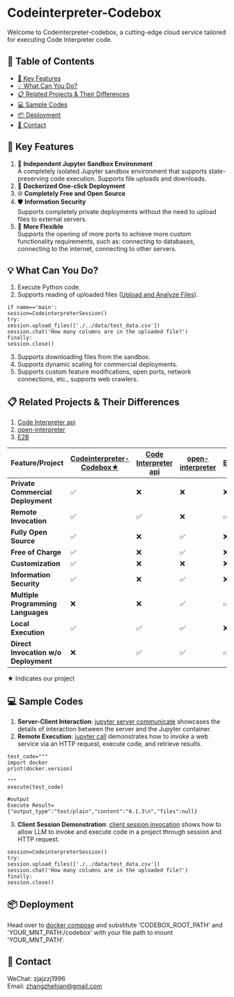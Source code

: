# Codeinterpreter-Codebox

Welcome to Codeinterpreter-codebox, a cutting-edge cloud service tailored for executing Code Interpreter code.

## 📜 Table of Contents
- [🎯 Key Features](#-key-features)
- [💡 What Can You Do?](#-what-can-you-do)
- [📋 Related Projects & Their Differences](#-related-projects--their-differences)
- [💻 Sample Codes](#-sample-codes)
- [📦 Deployment](#-deployment)
- [📧 Contact](#-contact)

## 🎯 Key Features

1. 🐍 **Independent Jupyter Sandbox Environment**  
A completely isolated Jupyter sandbox environment that supports state-preserving code execution. Supports file uploads and downloads.
2. 🐳 **Dockerized One-click Deployment**  
3. 🌐 **Completely Free and Open Source**  
4. 🛡️ **Information Security**  
Supports completely private deployments without the need to upload files to external servers.
5. 🚀 **More Flexible**  
Supports the opening of more ports to achieve more custom functionality requirements, such as: connecting to databases, connecting to the internet, connecting to other servers.

## 💡 What Can You Do?
1. Execute Python code.
2. Supports reading of uploaded files ([Upload and Analyze Files](./examples/client/codeinterpreter_session.py)).  
```
if name=='main':
session=CodeinterpreterSession()
try:
session.upload_files(['./../data/test_data.csv'])
session.chat('How many columns are in the uploaded file?')
finally:
session.close()
```
3. Supports downloading files from the sandbox.
4. Supports dynamic scaling for commercial deployments.
5. Supports custom feature modifications, open ports, network connections, etc., supports web crawlers.

## 📋 Related Projects & Their Differences
1. [Code Interpreter api](https://github.com/shroominic/codeinterpreter-api)
2. [open-interpreter](https://github.com/KillianLucas/open-interpreter) 
3. [E2B](https://github.com/e2b-dev/e2b) 

| Feature/Project | [Codeinterpreter-Codebox★](https://github.com/zhangzhejian/codeinterpreter-codebox) | [Code Interpreter api](https://github.com/shroominic/codeinterpreter-api) | [open-interpreter](https://github.com/KillianLucas/open-interpreter) | [E2B](https://github.com/e2b-dev/e2b) |
|---|---|---|---|---|
| **Private Commercial Deployment** | ✅ | ❌ | ❌| ❌ |
| **Remote Invocation** | ✅ |✅ | ❌ | ✅ |
| **Fully Open Source** | ✅ | ❌ | ✅ | ❌ |
| **Free of Charge** | ✅ | ❌ | ✅ | ❌ |
| **Customization** | ✅ | ❌ | ❌| ❌ |
| **Information Security** | ✅ | ❌ | ✅ | ❌ |
| **Multiple Programming Languages** | ❌ | ❌ | ✅ | ✅ |
| **Local Execution** | ✅ | ✅ | ✅ | ❌ |
| **Direct Invocation w/o Deployment** | ❌ | ✅ | ✅ | ✅ |

★ Indicates our project

## 💻 Sample Codes
1. **Server-Client Interaction**: [jupyter server communicate](./examples/jupyter/jupyter_api_test.ipynb) showcases the details of interaction between the server and the Jupyter container.
2. **Remote Execution**: [jupyter call](./examples/jupyter/execute_dynamic_code.ipynb) demonstrates how to invoke a web service via an HTTP request, execute code, and retrieve results. 
```
test_code="""
import docker
print(docker.version)

"""
execute(test_code)

#output
Execute Result= {"output_type":"text/plain","content":"6.1.3\n","files":null}
```
3. **Client Session Demonstration**: [client session invocation](./examples/client/codeinterpreter_session.py) shows how to allow LLM to invoke and execute code in a project through session and HTTP request.
```
session=CodeinterpreterSession()
try:
session.upload_files(['./../data/test_data.csv'])
session.chat('How many columns are in the uploaded file?')
finally:
session.close()
```

## 📦 Deployment
Head over to [docker compose](./app/docker_dev.yml) and substitute 'CODEBOX_ROOT_PATH' and 'YOUR_MNT_PATH:/codebox' with your file path to mount 'YOUR_MNT_PATH'.

## 📧 Contact
WeChat: zjajzzj1996  
Email: [zhangzhehian@gmail.com](zhangzhehian@gmail.com)
